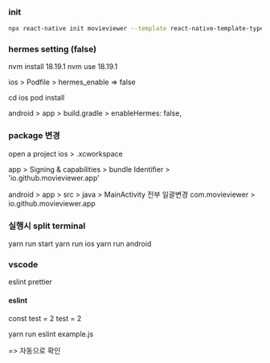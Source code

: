 ### init
```bash
npx react-native init movieviewer --template react-native-template-typescript@6.12.6
```

### hermes setting (false)


nvm install 18.19.1
nvm use 18.19.1

ios > Podfile > 
hermes_enable => false

cd ios
pod install

android > app > build.gradle >
enableHermes: false,

### package 변경
open a project
ios > .xcworkspace 

app > Signing & capabilities > bundle Identifier > 'io.github.movieviewer.app'


android > app > src > java > MainActivity 
전부 일괄변경 com.movieviewer > io.github.movieviewer.app


### 실행시 split terminal
yarn run start
yarn run ios
yarn run android

### vscode 
eslint
prettier

#### eslint

const test = 2
test = 2

yarn run eslint example.js

=> 자동으로 확인
